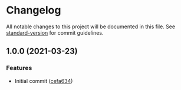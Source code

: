 # Changelog

All notable changes to this project will be documented in this file. See [standard-version](https://github.com/conventional-changelog/standard-version) for commit guidelines.

## 1.0.0 (2021-03-23)


### Features

* Initial commit ([cefa634](https://github.com/danielcerongrajales/Navigation_drawer/commit/cefa634a489ceaa452575658ea14752c4ecbbcda))
